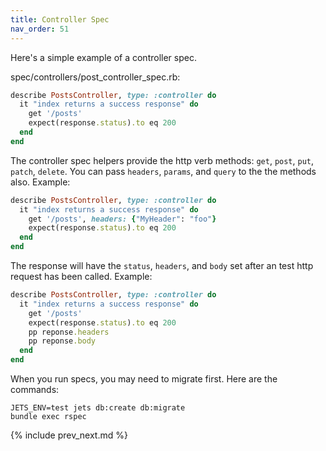 ```yaml
---
title: Controller Spec
nav_order: 51
---
```


Here's a simple example of a controller spec.

spec/controllers/post_controller_spec.rb:

```ruby
describe PostsController, type: :controller do
  it "index returns a success response" do
    get '/posts'
    expect(response.status).to eq 200
  end
end
```

The controller spec helpers provide the http verb methods: `get`, `post`, `put`, `patch`, `delete`. You can pass `headers`, `params`, and `query` to the the methods also. Example:

```ruby
describe PostsController, type: :controller do
  it "index returns a success response" do
    get '/posts', headers: {"MyHeader": "foo"}
    expect(response.status).to eq 200
  end
end
```

The response will have the `status`, `headers`, and `body` set after an test http request has been called.  Example:

```ruby
describe PostsController, type: :controller do
  it "index returns a success response" do
    get '/posts'
    expect(response.status).to eq 200
    pp reponse.headers
    pp reponse.body
  end
end
```

When you run specs, you may need to migrate first. Here are the commands:

    JETS_ENV=test jets db:create db:migrate
    bundle exec rspec

{% include prev_next.md %}
